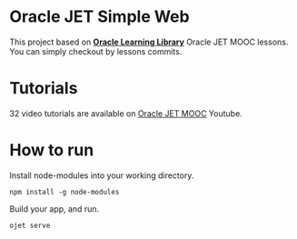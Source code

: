 # Oracle JET Simple Web

This project based on  **[Oracle Learning Library](https://www.youtube.com/channel/UCpcndhe5IebWrJrdLRGRsvw)** Oracle JET MOOC lessons. You can simply checkout by lessons commits.

# Tutorials

32 video tutorials are available on [Oracle JET MOOC](https://www.youtube.com/playlist?list=PLKCk3OyNwIztCYiFvqx2UU8Sg8YfK3Om4) Youtube.

# How to run

Install node-modules into your working directory.
```
npm install -g node-modules
```
Build your app, and run.
```
ojet serve
```
